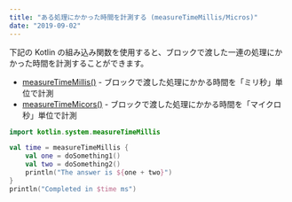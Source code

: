 ```yaml
---
title: "ある処理にかかった時間を計測する (measureTimeMillis/Micros)"
date: "2019-09-02"
---
```


下記の Kotlin の組み込み関数を使用すると、ブロックで渡した一連の処理にかかった時間を計測することができます。

- [measureTimeMillis()](https://kotlinlang.org/api/latest/jvm/stdlib/kotlin.system/measure-time-millis.html) - ブロックで渡した処理にかかる時間を「ミリ秒」単位で計測
- [measureTimeMicors()](https://kotlinlang.org/api/latest/jvm/stdlib/kotlin.system/measure-time-micros.html) - ブロックで渡した処理にかかる時間を「マイクロ秒」単位で計測

```kotlin
import kotlin.system.measureTimeMillis

val time = measureTimeMillis {
    val one = doSomething1()
    val two = doSomething2()
    println("The answer is ${one + two}")
}
println("Completed in $time ms")
```

